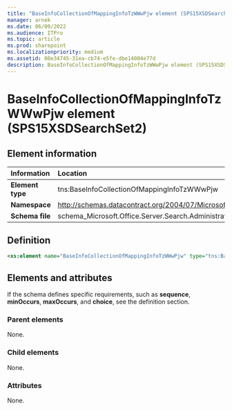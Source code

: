 ```yaml
---
title: "BaseInfoCollectionOfMappingInfoTzWWwPjw element (SPS15XSDSearchSet2)"
manager: arnek
ms.date: 06/09/2022
ms.audience: ITPro
ms.topic: article
ms.prod: sharepoint
ms.localizationpriority: medium
ms.assetid: 08e34745-31ea-cb74-e5fe-dbe14004e77d
description: BaseInfoCollectionOfMappingInfoTzWWwPjw element (SPS15XSDSearchSet2) is an XML element.
---
```


# BaseInfoCollectionOfMappingInfoTzWWwPjw element (SPS15XSDSearchSet2)

 
  
## Element information

|Information|Location|
|:-----|:-----|
|**Element type** <br/> |tns:BaseInfoCollectionOfMappingInfoTzWWwPjw  <br/> |
|**Namespace** <br/> |http://schemas.datacontract.org/2004/07/Microsoft.Office.Server.Search.Administration  <br/> |
|**Schema file** <br/> |schema_Microsoft.Office.Server.Search.Administration.xsd  <br/> |
   
## Definition

```XML
<xs:element name="BaseInfoCollectionOfMappingInfoTzWWwPjw" type="tns:BaseInfoCollectionOfMappingInfoTzWWwPjw"></xs:element>

```

## Elements and attributes

If the schema defines specific requirements, such as **sequence**, **minOccurs**, **maxOccurs**, and **choice**, see the definition section. 
  
### Parent elements

None.
  
### Child elements

None.
  
### Attributes

None.
  

